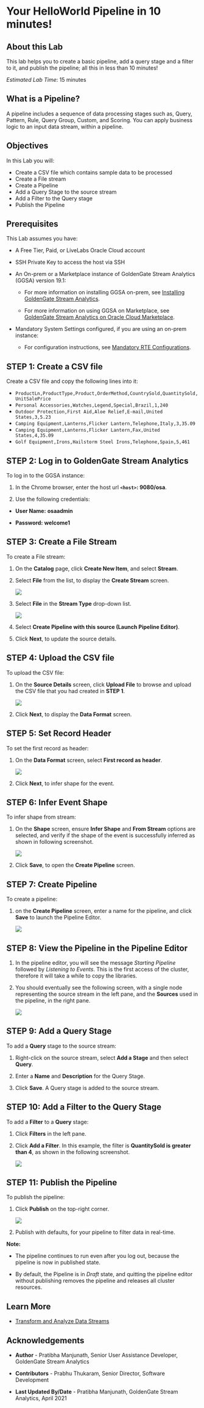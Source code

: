 
# Your HelloWorld Pipeline in 10 minutes!

## About this Lab

This lab helps you to create a basic pipeline, add a query stage and a filter to it, and publish the pipeline; all this in less than 10 minutes!

*Estimated Lab Time*: 15 minutes

## What is a Pipeline?

A pipeline includes a sequence of data processing stages such as, Query, Pattern, Rule, Query Group, Custom, and Scoring. You can apply business logic to an input data stream, within a pipeline.

## Objectives
In this Lab you will:
- Create a CSV file which contains sample data to be processed
- Create a File stream
- Create a Pipeline
- Add a Query Stage to the source stream
- Add a Filter to the Query stage
- Publish the Pipeline

## **Prerequisites**
This Lab assumes you have:
- A Free Tier, Paid, or LiveLabs Oracle Cloud account
- SSH Private Key to access the host via SSH
- An On-prem or a Marketplace instance of GoldenGate Stream Analytics (GGSA) version 19.1:

    * For more information on installing GGSA on-prem, see [Installing GoldenGate Stream Analytics](https://docs.oracle.com/en/middleware/fusion-middleware/osa/19.1/install/how-install-goldengate-stream-analytics.html#GUID-13BC895D-6AD1-4398-98E2-B5BE5B14D26B).

    * For more information on using GGSA on Marketplace, see [GoldenGate Stream Analytics on Oracle Cloud Marketplace](https://docs.oracle.com/en/middleware/fusion-middleware/osa/19.1/osamp/getting-started-goldengate-stream-analytics-oci.html#GUID-B488861E-1C43-4177-A1F8-40F8E44754AD).

- Mandatory System Settings configured, if you are using an on-prem instance:

    * For configuration instructions, see [Mandatory RTE Configurations](https://docs.oracle.com/en/middleware/fusion-middleware/osa/19.1/using/configuring-runtime-environment.html#GUID-EB33DDFD-7444-434D-8944-059564A453FD).


## **STEP 1:** Create a CSV file

Create a CSV file and copy the following lines into it:

* `ProductLn,ProductType,Product,OrderMethod,CountrySold,QuantitySold,UnitSalePrice`
* `Personal Accessories,Watches,Legend,Special,Brazil,1,240`
* `Outdoor Protection,First Aid,Aloe Relief,E-mail,United States,3,5.23`
* `Camping Equipment,Lanterns,Flicker Lantern,Telephone,Italy,3,35.09`
* `Camping Equipment,Lanterns,Flicker Lantern,Fax,United States,4,35.09`
* `Golf Equipment,Irons,Hailstorm Steel Irons,Telephone,Spain,5,461`


## **STEP 2:** Log in to GoldenGate Stream Analytics

To log in to the GGSA instance:

1. In the Chrome browser, enter the host url **``<host>``: 9080/osa**.

2. Use the following credentials:

* **User Name:** **osaadmin**

* **Password:** **welcome1**

## **STEP 3:** Create a File Stream

To create a File stream:

1. On the **Catalog** page, click **Create New Item**, and select **Stream**.

2. Select **File** from the list, to display the **Create Stream** screen.

   ![](./images/CreateStream.png "")

2. Select **File** in the **Stream Type** drop-down list.

   ![](./images/CreateStream2.png "")

3. Select **Create Pipeline with this source (Launch Pipeline Editor)**.

4. Click **Next**, to update the source details.

## **STEP 4:** Upload the CSV file

To upload the CSV file:

1. On the **Source Details** screen, click **Upload File** to browse and upload the CSV file that you had created in **STEP 1**.

   ![](./images/fileupload.png "")

2. Click **Next**, to display the **Data Format** screen.

## **STEP 5:** Set Record Header

To set the first record as header:

1. On the **Data Format** screen, select **First record as header**.

   ![](./images/filerecasfrmt.png "")

2. Click **Next**, to infer shape for the event.

## **STEP 6:** Infer Event Shape

To infer shape from stream:

1. On the **Shape** screen, ensure **Infer Shape** and **From Stream** options are selected, and verify if the shape of the event is successfully inferred as shown in following screenshot.

   ![](./images/shape.png "")

2. Click **Save**, to open the **Create Pipeline** screen.

## **STEP 7:** Create Pipeline

To create a pipeline:

1. on the **Create Pipeline** screen, enter a name for the pipeline, and click **Save** to launch the Pipeline Editor.

   ![](./images/createpplne.png "")


## **STEP 8:** View the Pipeline in the Pipeline Editor

1. In the pipeline editor, you will see the message *Starting Pipeline* followed by *Listening to Events*. This is the first access of the cluster, therefore it will take a while to copy the libraries.

2. You should eventually see the following screen, with a single node representing the source stream in the left pane, and the **Sources** used in the pipeline, in the right pane.

   ![](./images/pplneditor.png "")

## **STEP 9:** Add a Query Stage

To add a **Query** stage to the source stream:

1. Right-click on the source stream, select **Add a Stage** and then select **Query**.

2. Enter a **Name** and **Description** for the Query Stage.

3. Click **Save**. A Query stage is added to the source stream.

## **STEP 10:** Add a Filter to the Query Stage

To add a **Filter** to a **Query** stage:

1. Click **Filters** in the left pane.

2. Click **Add a Filter**. In this example, the filter is **QuantitySold is greater than 4**, as shown in the following screenshot.

   ![](./images/addquery.png "")

## **STEP 11:** Publish the Pipeline

To publish the pipeline:

1. Click **Publish** on the top-right corner.

   ![](./images/pubpplne.png "")

2. Publish with defaults, for your pipeline to filter data in real-time.

**Note:**

* The pipeline continues to run even after you log out, because the pipeline is now in published state.

* By default, the Pipeline is in *Draft* state, and quitting the pipeline editor without publishing removes the pipeline and releases all cluster resources.


## Learn More

* [Transform and Analyze Data Streams](https://docs.oracle.com/en/middleware/fusion-middleware/osa/19.1/using/creating-pipeline-transform-and-analyze-data-streams.html#GUID-9DB9B57A-1095-4557-ACB9-816A696EB121)

## Acknowledgements
* **Author** - Pratibha Manjunath, Senior User Assistance Developer, GoldenGate Stream Analytics
* **Contributors** - Prabhu Thukaram, Senior Director, Software Development


* **Last Updated By/Date** - Pratibha Manjunath, GoldenGate Stream Analytics, April 2021
